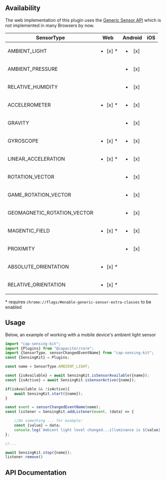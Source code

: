 ## Availability

The web implementation of this plugin uses the [Generic Sensor API](https://developer.mozilla.org/en-US/docs/Web/API/Sensor_APIs)
which is not implemented in many Browsers by now. 

| SensorType | Web | Android | iOS |
| --- | :---: | :---: | :---: |
| AMBIENT_LIGHT | <ul><li> [x] * </li></ul> | <ul><li> [x] </li></ul>  | |
| AMBIENT_PRESSURE |  | <ul><li> [x] </li></ul> | |
| RELATIVE_HUMIDITY | | <ul><li> [x] </li></ul> | |
| ACCELEROMETER | <ul><li> [x] * </li></ul> | <ul><li> [x] </li></ul> | |
| GRAVITY | | <ul><li> [x] </li></ul> | |
| GYROSCOPE | <ul><li> [x] * </li></ul> | <ul><li> [x] </li></ul> | |
| LINEAR_ACCELERATION | <ul><li> [x] * </li></ul> | <ul><li> [x] </li></ul> | |
| ROTATION_VECTOR | | <ul><li> [x] </li></ul> | |
| GAME_ROTATION_VECTOR | | <ul><li> [x] </li></ul> | |
| GEOMAGNETIC_ROTATION_VECTOR | | <ul><li> [x] </li></ul> | |
| MAGENTIC_FIELD | <ul><li> [x] * </li></ul> | <ul><li> [x] </li></ul> | |
| PROXIMITY | | <ul><li> [x] </li></ul> | |
| ABSOLUTE_ORIENTATION | <ul><li> [x] * </li></ul> | | |
| RELATIVE_ORIENTATION | <ul><li> [x] * </li></ul> | | | 

\* requires `chrome://flags/#enable-generic-sensor-extra-classes` to be enabled


## Usage

Below, an example of working with a mobile device's ambient light sensor

```typescript
import "cap-sensing-kit";
import {Plugins} from "@capacitor/core";
import {SensorType, sensorChangedEventName} from "cap-sensing-kit";
const {SensingKit} = Plugins;

const name = SensorType.AMBIENT_LIGHT; 

const {isAvailable} = await SensingKit.isSensorAvailable({name});
const {isActive} = await SensingKit.isSensorActive({name});

if(isAvailable && !isActive){
    await SensingKit.start({name});
}

const event = sensorChangedEventName(name);
const listener = SensingKit.addListener(event, (data) => {

    //Do something ... for example:
    const {value} = data;
    console.log(`Ambient light level changed...illuminance is ${value} lx`);
};

//...

await SensingKit.stop({name});
listener.remove()
```

## API Documentation
